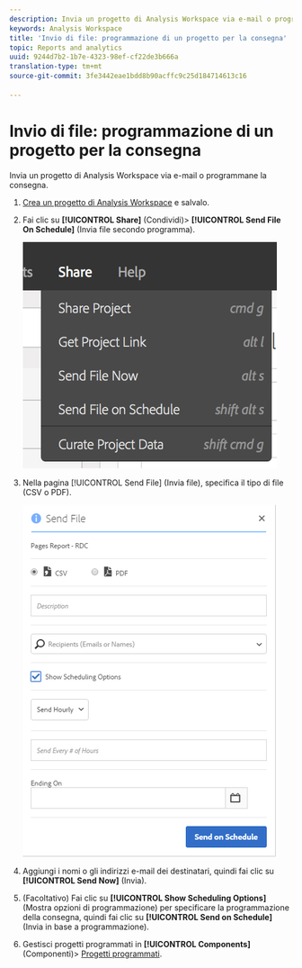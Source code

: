 ```yaml
---
description: Invia un progetto di Analysis Workspace via e-mail o programmane la consegna.
keywords: Analysis Workspace
title: 'Invio di file: programmazione di un progetto per la consegna'
topic: Reports and analytics
uuid: 9244d7b2-1b7e-4323-98ef-cf22de3b666a
translation-type: tm+mt
source-git-commit: 3fe3442eae1bdd8b90acffc9c25d184714613c16

---
```



# Invio di file: programmazione di un progetto per la consegna

Invia un progetto di Analysis Workspace via e-mail o programmane la consegna.

1. [Crea un progetto di Analysis Workspace](https://docs.adobe.com/content/help/en/analytics/analyze/analysis-workspace/build-workspace-project/t-freeform-project.html) e salvalo.
1. Fai clic su **[!UICONTROL Share]** (Condividi)> **[!UICONTROL Send File On Schedule]** (Invia file secondo programma).

   ![Risultato passaggio](assets/send-file.png)

1. Nella pagina [!UICONTROL Send File] (Invia file), specifica il tipo di file (CSV o PDF).

   ![Risultato passaggio](assets/send-file-pop-up.png)

1. Aggiungi i nomi o gli indirizzi e-mail dei destinatari, quindi fai clic su **[!UICONTROL Send Now]** (Invia).
1. (Facoltativo) Fai clic su **[!UICONTROL Show Scheduling Options]** (Mostra opzioni di programmazione) per specificare la programmazione della consegna, quindi fai clic su **[!UICONTROL Send on Schedule]** (Invia in base a programmazione).
1. Gestisci progetti programmati in **[!UICONTROL Components]** (Componenti)> [Progetti programmati](/help/analyze/analysis-workspace/curate-share/schedule-projects.md).
